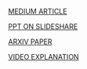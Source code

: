 [MEDIUM ARTICLE](https://medium.com/@ajmeraavi/redefining-ais-understanding-the-emergence-of-concept-aware-large-language-models-f52bd9e7585d)


[PPT ON SLIDESHARE](https://www.slideshare.net/AviAjmera3/redefining-ais-understanding-the-emergence-of-conceptaware-large-language-models)


[ARXIV PAPER](https://arxiv.org/pdf/2311.01866.pdf)


[VIDEO EXPLANATION](https://drive.google.com/file/d/1bzzkRhkqLQ1g_xsbcUjSIAoAQbQql1Rs/view?usp=sharing)
